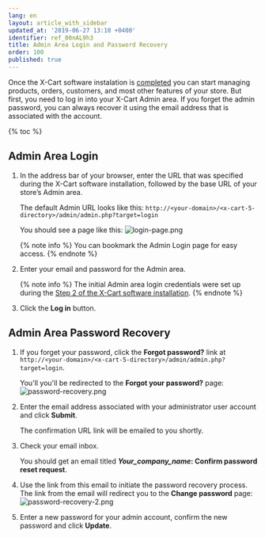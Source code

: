 ```yaml
---
lang: en
layout: article_with_sidebar
updated_at: '2019-06-27 13:10 +0400'
identifier: ref_00nAL9h3
title: Admin Area Login and Password Recovery
order: 100
published: true
---
```

Once the X-Cart software instalation is [completed](https://kb.x-cart.com/general_setup/installation/installation_guide.html#step-7-installation-completed "Admin Area Login and Password Recovery") you can start managing products, orders, customers, and most other features of your store. But first, you need to log in into your X-Cart Admin area. If you forget the admin password, you can always recover it using the email address that is associated with the account.

{% toc %}

## Admin Area Login

1. In the address bar of your browser, enter the URL that was specified during the X-Cart software installation, followed by the base URL of your store’s Admin area. 
   
   The default Admin URL looks like this: `http://<your-domain>/<x-cart-5-directory>/admin/admin.php?target=login`
   
   You should see a page like this:
   ![login-page.png]({{site.baseurl}}/attachments/ref_00nAL9h3/login-page.png)
   
   {% note info %}
   You can bookmark the Admin Login page for easy access.
   {% endnote %}
   
2. Enter your email and password for the Admin area.

   {% note info %}
   The initial Admin area login credentials were set up during the [Step 2 of the X-Cart software installation](https://kb.x-cart.com/general_setup/installation/installation_guide.html#step-2-creating-administrator-account "Admin Area Login and Password Recovery").
   {% endnote %}
   
3. Click the **Log in** button.

## Admin Area Password Recovery

1. If you forget your password, click the **Forgot password?** link at `http://<your-domain>/<x-cart-5-directory>/admin/admin.php?target=login`.
   
   You'll you'll be redirected to the **Forgot your password?** page:
   ![password-recovery.png]({{site.baseurl}}/attachments/ref_00nAL9h3/password-recovery.png)

2. Enter the email address associated with your administrator user account and click **Submit**.
   
   The confirmation URL link will be emailed to you shortly.
   
3. Check your email inbox. 
   
   You should get an email titled ***Your_company_name*: Confirm password reset request**. 

4. Use the link from this email to initiate the password recovery process. The link from the email will redirect you to the **Change password** page:
   ![password-recovery-2.png]({{site.baseurl}}/attachments/ref_00nAL9h3/password-recovery-2.png)
   
5. Enter a new password for your admin account, confirm the new password and click **Update**.


